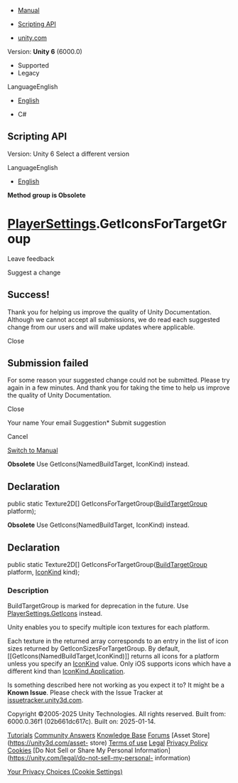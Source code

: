 [ ]()

  * [Manual](../Manual/index.html)
  * [Scripting API](../ScriptReference/index.html)

  * [unity.com](https://unity.com/)

Version: **Unity 6** (6000.0)

  * Supported
  * Legacy

LanguageEnglish

  * [English]()

  * C#

[ ](https://docs.unity3d.com)

## Scripting API

Version: Unity 6 Select a different version

LanguageEnglish

  * [English]()

**Method group is Obsolete**  

#  [PlayerSettings](PlayerSettings.html).GetIconsForTargetGroup

Leave feedback

Suggest a change

## Success!

Thank you for helping us improve the quality of Unity Documentation. Although
we cannot accept all submissions, we do read each suggested change from our
users and will make updates where applicable.

Close

## Submission failed

For some reason your suggested change could not be submitted. Please <a>try
again</a> in a few minutes. And thank you for taking the time to help us
improve the quality of Unity Documentation.

Close

Your name Your email Suggestion* Submit suggestion

Cancel

[Switch to Manual](../Manual/class-PlayerSettings.html "Go to PlayerSettings
Component in the Manual")

**Obsolete** Use GetIcons(NamedBuildTarget, IconKind) instead.

## Declaration

public static Texture2D[]
GetIconsForTargetGroup([BuildTargetGroup](BuildTargetGroup.html) platform);

**Obsolete** Use GetIcons(NamedBuildTarget, IconKind) instead.

## Declaration

public static Texture2D[]
GetIconsForTargetGroup([BuildTargetGroup](BuildTargetGroup.html) platform,
[IconKind](IconKind.html) kind);

### Description

BuildTargetGroup is marked for deprecation in the future. Use
[PlayerSettings.GetIcons](PlayerSettings.GetIcons.html) instead.

Unity enables you to specify multiple icon textures for each platform.  
  
Each texture in the returned array corresponds to an entry in the list of icon
sizes returned by GetIconSizesForTargetGroup. By default,
[[GetIcons(NamedBuildTarget,IconKind)]] returns all icons for a platform
unless you specify an [IconKind](IconKind.html) value. Only iOS supports icons
which have a different kind than
[IconKind.Application](IconKind.Application.html).

Is something described here not working as you expect it to? It might be a
**Known Issue**. Please check with the Issue Tracker at
[issuetracker.unity3d.com](https://issuetracker.unity3d.com).

Copyright ©2005-2025 Unity Technologies. All rights reserved. Built from:
6000.0.36f1 (02b661dc617c). Built on: 2025-01-14.

[Tutorials](https://unity3d.com/learn) [Community
Answers](https://answers.unity3d.com) [Knowledge
Base](https://support.unity3d.com/hc/en-us)
[Forums](https://forum.unity3d.com) [Asset Store](https://unity3d.com/asset-
store) [Terms of use](https://docs.unity3d.com/Manual/TermsOfUse.html)
[Legal](https://unity.com/legal) [Privacy
Policy](https://unity.com/legal/privacy-policy)
[Cookies](https://unity.com/legal/cookie-policy) [Do Not Sell or Share My
Personal Information](https://unity.com/legal/do-not-sell-my-personal-
information)

[Your Privacy Choices (Cookie Settings)](javascript:void\(0\);)

